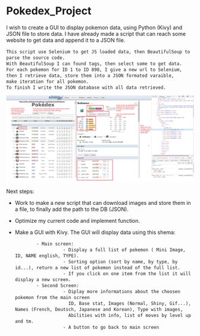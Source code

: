 # Pokedex_Project

I wish to create a GUI to display pokemon data, using Python (Kivy) and JSON file to store data.
I have already made a script that can reach some website to get data and append it to a JSON file.

	This script use Selenium to get JS loaded data, then BeautifulSoup to parse the source code.
	With BeautifulSoup I can found tags, then select some to get data.
	For each pokemon for ID 1 to ID 898, I give a new url to Selenium, then I retrieve data, store them into a JSON formated varaible,
	make iteration for all pokemon.
	To finish I write the JSON database with all data retrieved.

![alt text](https://github.com/Shazeerh/Pokedex_Project/blob/main/explanations.png?raw=true)




Next steps:
  - Work to make a new script that can download images and store them in a file, to finally add the path to the DB (JSON).
  - Optimize my current code and implement function.
  - Make a GUI with Kivy. The GUI will display data using this shema:
  
  
                - Main screen:
                          - Display a full list of pokemon ( Mini Image, ID, NAME english, TYPE).
                          - Sorting option (sort by name, by type, by id...), return a new list of pokemon instead of the full list.
                          - If you click on one item from the list it will display a new screen.
                - Second Screen:
                          - Diplay more informations about the choosen pokemon from the main screen
                            ID, Base stat, Images (Normal, Shiny, Gif...), Names (French, Deutsch, Japanese and Korean), Type with images,
                            Abilities with info, list of moves by level up and tm.
                          - A button to go back to main screen
                      
                
